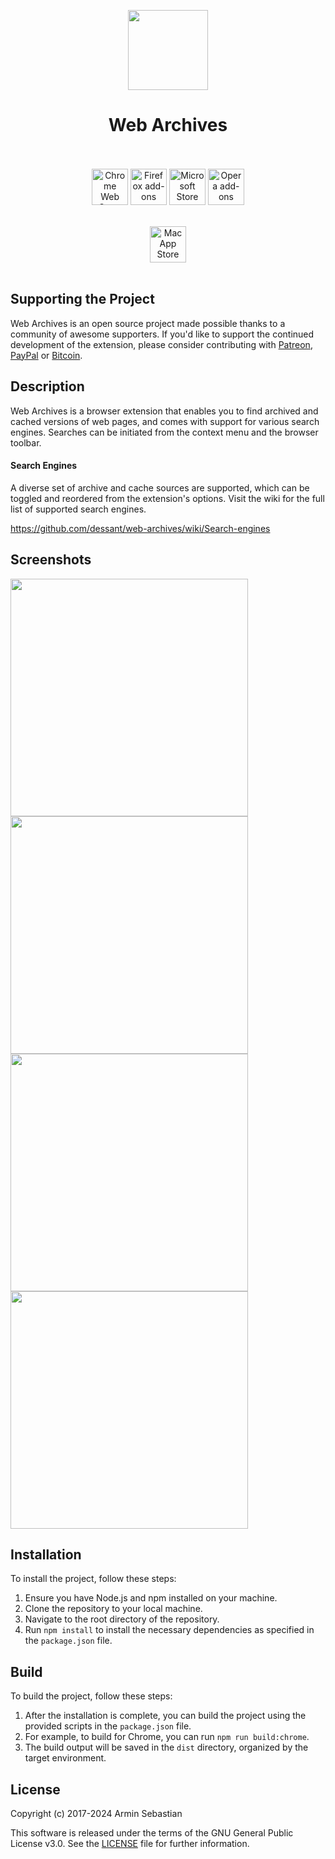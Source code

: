 <p align="center"><img width="128" height="128" src="https://i.imgur.com/H9zwf8l.png"></p>
<h1 align="center">Web Archives</h1>

<p align="center">
  </br></br>
  <a href="https://chrome.google.com/webstore/detail/web-archives/hkligngkgcpcolhcnkgccglchdafcnao">
    <picture>
      <source srcset="https://i.imgur.com/XBIE9pk.png" media="(prefers-color-scheme: dark)">
      <img height="58" src="https://i.imgur.com/oGxig2F.png" alt="Chrome Web Store"></picture></a>
  <a href="https://addons.mozilla.org/firefox/addon/view-page-archive/">
    <picture>
      <source srcset="https://i.imgur.com/ZluoP7T.png" media="(prefers-color-scheme: dark)">
      <img height="58" src="https://i.imgur.com/4PobQqE.png" alt="Firefox add-ons"></picture></a>
  <a href="https://microsoftedge.microsoft.com/addons/detail/web-archives/apcfghlggldjdjepjnahfdjgdcdekhda">
    <picture>
      <source srcset="https://i.imgur.com/Jog9cQP.png" media="(prefers-color-scheme: dark)">
      <img height="58" src="https://i.imgur.com/aiprUt8.png" alt="Microsoft Store"></picture></a>
  <a href="https://addons.opera.com/extensions/details/view-page-archive-cache/">
    <picture>
      <source srcset="https://i.imgur.com/ziehy0f.png" media="(prefers-color-scheme: dark)">
      <img height="58" src="https://i.imgur.com/ytVATu0.png" alt="Opera add-ons"></picture></a>
  </br></br>
</p>
<p align="center">
  <a href="https://apps.apple.com/us/app/web-archives-for-safari/id1603181853?platform=mac">
    <picture>
      <source srcset="https://i.imgur.com/A8NELAl.png" media="(prefers-color-scheme: dark)">
      <img height="58" src="https://i.imgur.com/LC92P1Y.png" alt="Mac App Store"></picture></a>
  </br></br>
</p>

## Supporting the Project

Web Archives is an open source project made possible thanks to a community
of awesome supporters. If you'd like to support the continued development
of the extension, please consider contributing with
[Patreon](https://armin.dev/go/patreon?pr=web-archives&src=repo),
[PayPal](https://armin.dev/go/paypal?pr=web-archives&src=repo) or
[Bitcoin](https://armin.dev/go/bitcoin?pr=web-archives&src=repo).

## Description

Web Archives is a browser extension that enables you to find archived
and cached versions of web pages, and comes with support for various
search engines. Searches can be initiated from the context menu
and the browser toolbar.

#### Search Engines

A diverse set of archive and cache sources are supported,
which can be toggled and reordered from the extension's options.
Visit the wiki for the full list of supported search engines.

https://github.com/dessant/web-archives/wiki/Search-engines

## Screenshots

<p>
  <img width="380" src="https://i.imgur.com/Qamw5Dm.png">
  <img width="380" src="https://i.imgur.com/SMJvLw4.png">
  <img width="380" src="https://i.imgur.com/GCRbxh3.png">
  <img width="380" src="https://i.imgur.com/FMvop7l.png">
</p>

## Installation

To install the project, follow these steps:

1. Ensure you have Node.js and npm installed on your machine.
2. Clone the repository to your local machine.
3. Navigate to the root directory of the repository.
4. Run `npm install` to install the necessary dependencies as specified in the `package.json` file.

## Build

To build the project, follow these steps:

1. After the installation is complete, you can build the project using the provided scripts in the `package.json` file.
2. For example, to build for Chrome, you can run `npm run build:chrome`.
3. The build output will be saved in the `dist` directory, organized by the target environment.

## License

Copyright (c) 2017-2024 Armin Sebastian

This software is released under the terms of the GNU General Public License v3.0.
See the [LICENSE](LICENSE) file for further information.

